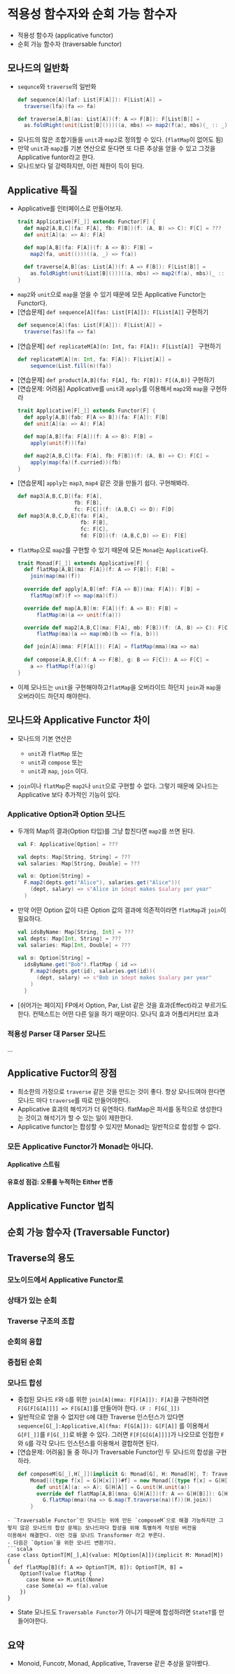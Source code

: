 # 적용성 함수자와 순회 가능 함수자

- 적용성 함수자 (applicative functor)
- 순회 가능 함수자 (traversable functor)

## 모나드의 일반화

- `sequnce`와 `traverse`의 일반화
  ```scala
  def sequence[A](laf: List[F[A]]): F[List[A]] =
    traverse(lfa)(fa => fa)
  
  def traverse[A,B](as: List[A])(f: A => F[B]): F[List[B]] =
    as.foldRight(unit(List[B]()))((a, mbs) => map2(f(a), mbs)(_ :: _))
  ```
- 모나드의 많은 조합기들을 `unit`과 `map2`로 정의할 수 있다. (`flatMap`이 없어도 됨)
- 만약 `unit`과 `map2`를 기본 연산으로 둔다면 또 다른 추상을 얻을 수 있고 그것을 Applicative funtor라고 한다.
- 모나드보다 덜 강력하지만, 이런 제한이 득이 된다.

## Applicative 특질

- Applicative를 인터페이스로 만들어보자.
  ```scala
  trait Applicative[F[_]] extends Functor[F] {
    def map2[A,B,C](fa: F[A], fb: F[B])(f: (A, B) => C): F[C] = ???
    def unit[A](a: => A): F[A]
  
    def map[A,B](fa: F[A])(f: A => B): F[B] =
      map2(fa, unit(()))((a, _) => f(a))
      
    def traverse[A,B](as: List[A])(f: A => F[B]): F[List[B]] =
      as.foldRight(unit(List[B]()))((a, mbs) => map2(f(a), mbs)(_ :: _))
  }
  ```
- `map2`와 `unit`으로 `map`을 얻을 수 있기 때문에 모든 Applicative Functor는 Functor다.
- [연습문제] `def sequence[A](fas: List[F[A]]): F[List[A]]` 구현하기
  ```scala
  def sequence[A](fas: List[F[A]]): F[List[A]] =
    traverse(fas)(fa => fa)
  ```
- [연습문제] `def replicateM[A](n: Int, fa: F[A]): F[List[A]] ` 구현하기
  ```scala
  def replicateM[A](n: Int, fa: F[A]): F[List[A]] =
      sequence(List.fill(n)(fa))
  ```
- [연습문제] `def product[A,B](fa: F[A], fb: F[B]): F[(A,B)]` 구현하기
- [연습문제: 어려움] Applicative를 `unit`과 `apply`를 이용해서 `map2`와 `map`을 구현하라
  ```scala
  trait Applicative[F[_]] extends Functor[F] {
    def apply[A,B](fab: F[A => B])(fa: F[A]): F[B]
    def unit[A](a: => A): F[A]
  
    def map[A,B](fa: F[A])(f: A => B): F[B] =
      apply(unit(f))(fa)
  
    def map2[A,B,C](fa: F[A], fb: F[B])(f: (A, B) => C): F[C] =
      apply(map(fa)(f.curried))(fb)
  }
  ```
- [연습문제] `apply`는 `map3`, `map4` 같은 것을 만들기 쉽다. 구현해봐라.
  ```scala
  def map3[A,B,C,D](fa: F[A],
                    fb: F[B],
                    fc: F[C])(f: (A,B,C) => D): F[D]
  def map3[A,B,C,D,E](fa: F[A],
                      fb: F[B],
                      fc: F[C],
                      fd: F[D])(f: (A,B,C,D) => E): F[E]
  ```
- `flatMap`으로 `map2`를 구현할 수 있기 때문에 모든 `Monad`는 `Applicative`다.
  ```scala
  trait Monad[F[_]] extends Applicative[F] {
    def flatMap[A,B](ma: F[A])(f: A => F[B]): F[B] =
      join(map(ma)(f))
    
    override def apply[A,B](mf: F[A => B])(ma: F[A]): F[B] =
      flatMap(mf)(f => map(ma)(f))
  
    override def map[A,B](m: F[A])(f: A => B): F[B] =
        flatMap(m)(a => unit(f(a)))
  
    override def map2[A,B,C](ma: F[A], mb: F[B])(f: (A, B) => C): F[C] =
        flatMap(ma)(a => map(mb)(b => f(a, b)))
  
    def join[A](mma: F[F[A]]): F[A] = flatMap(mma)(ma => ma)
 
    def compose[A,B,C](f: A => F[B], g: B => F[C]): A => F[C] =
      a => flatMap(f(a))(g)   
  }
  ```
 - 이제 모나드는 `unit`을 구현해야하고`flatMap`을 오버라이드 하던지 `join`과 `map`을 오버라이드 하던지 해야한다.
 
 ## 모나드와 Applicative Functor 차이
 
 - 모나드의 기본 연산은
   - `unit`과 `flatMap` 또는
   - `unit`과 `compose` 또는
   - `unit`과 `map`, `join`
   이다.
   
 - `join`이나 `flatMap`은 `map2`나 `unit`으로 구현할 수 없다. 그렇기 때문에 모나드는 Applicative 보다 추가적인 기능이 있다.
 
 ### Applicative Option과 Option 모나드
 
- 두개의 Map의 결과(Option 타입)를 그냥 합친다면 `map2`를 쓰면 된다.
  ```scala
  val F: Applicative[Option] = ???
  
  val depts: Map[String, String] = ???
  val salaries: Map[String, Double] = ???
  
  val o: Option[String] =
    F.map2(depts.get("Alice"), salaries.get("Alice"))(
      (dept, salary) => s"Alice in $dept makes $salary per year"
    )
  ```
- 만약 어떤 Option 값이 다른 Option 값의 결과에 의존적이라면 `flatMap`과 `join`이 필요하다.
  ```scala
  val idsByName: Map[String, Int] = ???
  val depts: Map[Int, String] = ???
  val salaries: Map[Int, Double] = ???
 
  val o: Option[String] =
    idsByName.get("Bob").flatMap { id =>
      F.map2(depts.get(id), salaries.get(id))(
        (dept, salary) => s"Bob in $dept makes $salary per year"
      ) 
    }
  ```
 - [쉬어가는 페이지] FP에서 Option, Par, List 같은 것을 효과(Effect)라고 부르기도 한다. 컨텍스트는 어떤 다른 일을 하기 때문이다. 모나딕 효과 어플리커티브 효과
 
 ### 적용성 Parser 대 Parser 모나드
 
 ...
 
 ## Applicative Fuctor의 장점
 
 - 최소한의 가정으로 `traverse` 같은 것을 만드는 것이 좋다. 항상 모나드여야 한다면 모나드 마다 `traverse`를 따로 만들어야한다.
 - Applicative 효과의 해석기가 더 유연하다. flatMap은 파서를 동적으로 생성한다는 것이고 해석기가 할 수 있는 일이 제한한다.
 - Applicative functor는  합성할 수 있지만 Monad는 일반적으로 합성할 수 없다.
 
 ### 모든 Applicative Functor가 Monad는 아니다.
 
 #### Applicative 스트림
 
 #### 유효성 점검: 오류를 누적하는 Either 변종
 
 ## Applicative Functor 법칙
 
 ## 순회 가능 함수자 (Traversable Functor)
 
 ## Traverse의 용도
 
 ### 모노이드에서 Applicative Functor로
 
 ### 상태가 있는 순회
 
 ### Traverse 구조의 조합
 
 ### 순회의 융합
 
 ### 중첩된 순회
 
 ### 모나드 합성
 
 - 중첩된 모나드 `F`와 `G`를 위한 `join[A](mma: F[F[A]]): F[A]`을 구현하려면 `F[G[F[G[A]]]] => F[G[A]]`를 만들어야 한다. `(F : F[G[_]])`
 - 일반적으로 얻을 수 없지만 `G`에 대한 Traverse 인스턴스가 있다면 `sequence[G[_]:Applicative,A](fma: F[G[A]]): G[F[A]]` 를 이용해서
   `G[F[_]]`를 `F[G[_]]`로 바꿀 수 있다. 그러면 `F[F[G[G[A]]]]`가 나오므로 인접한 `F`와 `G`를 각각 모나드 인스턴스를 이용해서 결합하면 된다.
 - [연습문제: 어려움] 둘 중 하나가 Traversable Functor인 두 모나드의 합성을 구현하라.
   ```scala
   def composeM[G[_],H[_]](implicit G: Monad[G], H: Monad[H], T: Traverse[H]):
       Monad[({type f[x] = G[H[x]]})#f] = new Monad[({type f[x] = G[H[x]]})#f] {
         def unit[A](a: => A): G[H[A]] = G.unit(H.unit(a))
         override def flatMap[A,B](mna: G[H[A]])(f: A => G[H[B]]): G[H[B]] =
           G.flatMap(mna)(na => G.map(T.traverse(na)(f))(H.join))
       }
  ```
- `Traversable Functor`인 모나드는 위에 만든 `composeM`으로 해결 가능하지만 그렇지 않은 모나드의 합성 문제는 모나드마다 합성을 위해 특별하게 작성된 버전을 
  이용해서 해결한다. 이런 것을 모나드 Transformer 라고 부른다.
- 다음은 `Option`을 위한 모나드 변환기다.
  ```scala
  case class OptionT[M[_],A](value: M[Option[A]])(implicit M: Monad[M]) {
    def flatMap[B](f: A => OptionT[M, B]): OptionT[M, B] = 
      OptionT(value flatMap {
        case None => M.unit(None)
        case Some(a) => f(a).value
      })
  }
  ```
- State 모나드도 `Traversable Functor`가 아니기 때문에 합성하려면 `StateT`를 만들어야한다.
 
 ## 요약
 
 - Monoid, Funcotr, Monad, Applicative, Traverse 같은 추상을 알아봤다.
 
